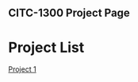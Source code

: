 ## CITC-1300 Project Page

<h1>Project List</h1>

<a href="project1/index.html" target= "_blank">Project 1</a>

